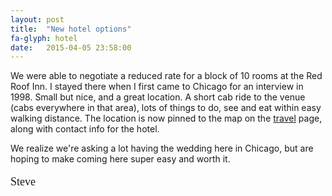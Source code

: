 ```yaml
---
layout: post
title:  "New hotel options"
fa-glyph: hotel
date:   2015-04-05 23:58:00
---
```


We were able to negotiate a reduced rate for a block of 10 rooms at the Red Roof Inn. I stayed there when I first came to Chicago for an interview in 1998. Small but nice, and a great location. A short cab ride to the venue (cabs everywhere in that area), lots of things to do, see and eat within easy walking distance. The location is now pinned to the map on the [travel](/travel/#hotels) page, along with contact info for the hotel.

We realize we're asking a lot having the wedding here in Chicago, but are hoping to make coming here super easy and worth it.

<p style="font-family: 'Handlee', cursive; font-size: 18px;">
Steve
</p>
